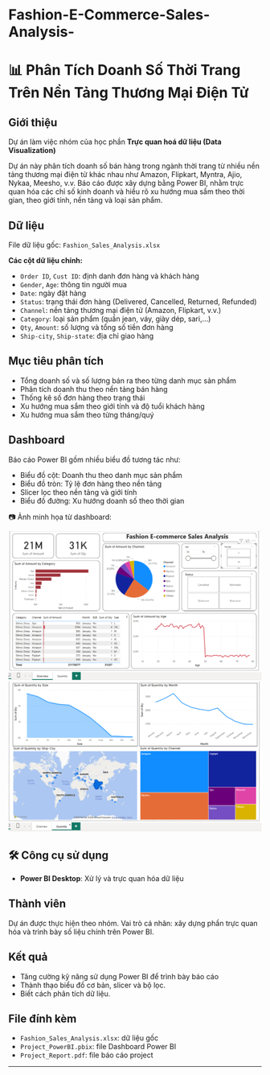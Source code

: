 # Fashion-E-Commerce-Sales-Analysis-
# 📊 Phân Tích Doanh Số Thời Trang Trên Nền Tảng Thương Mại Điện Tử

## Giới thiệu

Dự án làm việc nhóm của học phần **Trực quan hoá dữ liệu (Data Visualization)**

Dự án này phân tích doanh số bán hàng trong ngành thời trang từ nhiều nền tảng thương mại điện tử khác nhau như Amazon, Flipkart, Myntra, Ajio, Nykaa, Meesho, v.v. Báo cáo được xây dựng bằng Power BI, nhằm trực quan hóa các chỉ số kinh doanh và hiểu rõ xu hướng mua sắm theo thời gian, theo giới tính, nền tảng và loại sản phẩm.

## Dữ liệu

File dữ liệu gốc: `Fashion_Sales_Analysis.xlsx`

**Các cột dữ liệu chính:**

- `Order ID`, `Cust ID`: định danh đơn hàng và khách hàng
- `Gender`, `Age`: thông tin người mua
- `Date`: ngày đặt hàng
- `Status`: trạng thái đơn hàng (Delivered, Cancelled, Returned, Refunded)
- `Channel`: nền tảng thương mại điện tử (Amazon, Flipkart, v.v.)
- `Category`: loại sản phẩm (quần jean, váy, giày dép, sari,...)
- `Qty`, `Amount`: số lượng và tổng số tiền đơn hàng
- `Ship-city`, `Ship-state`: địa chỉ giao hàng

## Mục tiêu phân tích

- Tổng doanh số và số lượng bán ra theo từng danh mục sản phẩm
- Phân tích doanh thu theo nền tảng bán hàng
- Thống kê số đơn hàng theo trạng thái
- Xu hướng mua sắm theo giới tính và độ tuổi khách hàng
- Xu hướng mua sắm theo từng tháng/quý

## Dashboard

Báo cáo Power BI gồm nhiều biểu đồ tương tác như:

- Biểu đồ cột: Doanh thu theo danh mục sản phẩm
- Biểu đồ tròn: Tỷ lệ đơn hàng theo nền tảng
- Slicer lọc theo nền tảng và giới tính
- Biểu đồ đường: Xu hướng doanh số theo thời gian

📷 Ảnh minh họa từ dashboard:

![Dashboard Overview](images/Dashboard_Overview.png)
![Dashboard Quanlity](images/Dashboard_Quanlity.png)

## 🛠 Công cụ sử dụng

- **Power BI Desktop**: Xử lý và trực quan hóa dữ liệu

## Thành viên

Dự án được thực hiện theo nhóm. 
Vai trò cá nhân: xây dựng phần trực quan hóa và trình bày số liệu chính trên Power BI.

## Kết quả

- Tăng cường kỹ năng sử dụng Power BI để trình bày báo cáo
- Thành thạo biểu đồ cơ bản, slicer và bộ lọc.
- Biết cách phân tích dữ liệu.

## File đính kèm

- `Fashion_Sales_Analysis.xlsx`: dữ liệu gốc
- `Project_PowerBI.pbix`: file Dashboard Power BI
- `Project_Report.pdf`: file báo cáo project
---


